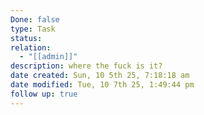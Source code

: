 ```yaml
---
Done: false
type: Task
status:
relation:
  - "[[admin]]"
description: where the fuck is it?
date created: Sun, 10 5th 25, 7:18:18 am
date modified: Tue, 10 7th 25, 1:49:44 pm
follow up: true
---
```

